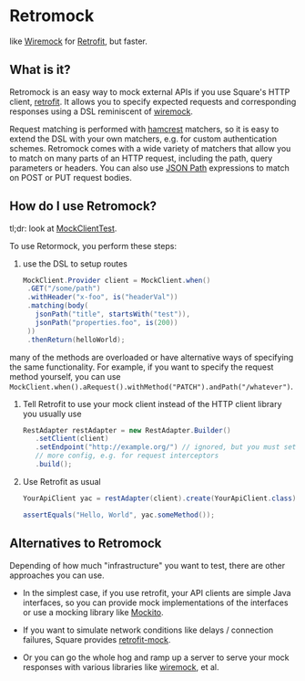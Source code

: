 # Retromock

like [Wiremock][wiremock] for [Retrofit][retrofit], but faster.

## What is it?

Retromock is an easy way to mock external APIs if you use Square's HTTP client, [retrofit].
It allows you to specify expected requests and corresponding responses using a DSL reminiscent of [wiremock].

Request matching is performed with [hamcrest] matchers, so it is easy to extend the DSL with your own matchers, e.g.
for custom authentication schemes. Retromock comes with a wide variety of matchers that allow you to match on many
parts of an HTTP request, including the path, query parameters or headers. You can also use
[JSON Path](https://code.google.com/p/json-path/) expressions to match on POST or PUT request bodies.

## How do I use Retromock?

tl;dr: look at [MockClientTest](src/test/java/retromock/MockClientTest.java).

To use Retormock, you perform these steps:

1.  use the DSL to setup routes

    ```java
    MockClient.Provider client = MockClient.when()
     .GET("/some/path")
     .withHeader("x-foo", is("headerVal"))
     .matching(body(
       jsonPath("title", startsWith("test")),
       jsonPath("properties.foo", is(200))
     ))
     .thenReturn(helloWorld);

    ```

   many of the methods are overloaded or have alternative ways of specifying the same functionality.
   For example, if you want to specify the request method yourself, you can use
   `MockClient.when().aRequest().withMethod("PATCH").andPath("/whatever")`.

1.  Tell Retrofit to use your mock client instead of the HTTP client library you usually use

    ```java
    RestAdapter restAdapter = new RestAdapter.Builder()
       .setClient(client)
       .setEndpoint("http://example.org/") // ignored, but you must set some value
       // more config, e.g. for request interceptors
       .build();
    ```

1.  Use Retrofit as usual

    ```java
    YourApiClient yac = restAdapter(client).create(YourApiClient.class);

    assertEquals("Hello, World", yac.someMethod());

    ```

## Alternatives to Retromock

Depending of how much "infrastructure" you want to test, there are other approaches you can use.

* In the simplest case, if you use retrofit, your API clients are simple Java interfaces, so you can provide mock
  implementations of the interfaces or use a mocking library like [Mockito](https://code.google.com/p/mockito/).

* If you want to simulate network conditions like delays / connection failures, Square provides
  [retrofit-mock](https://github.com/square/retrofit/tree/master/retrofit-mock).

* Or you can go the whole hog and ramp up a server to serve your mock responses with various libraries like
  [wiremock], et al.


[wiremock]: http://wiremock.org/
[retrofit]: http://square.github.io/retrofit/
[hamcrest]: FIXME
